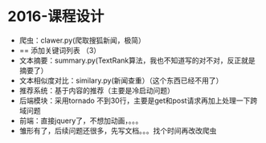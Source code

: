 # 2016-课程设计

* 爬虫：clawer.py(爬取搜狐新闻，极简）
* == 添加关键词列表 （3）
* 文本摘要：summary.py(TextRank算法，我也不知道写的对不对，反正就是摘要了）
* 文本相似度对比：similary.py(新闻查重）（这个东西已经不用了）
* 推荐系统：基于内容的推荐（主要是冷启动问题）
* 后端模块：采用tornado 不到30行，主要是get和post请求再加上处理一下跨域问题
* 前端：直接jquery了，不想加动画，。。。
* 雏形有了，后续问题还很多，先写文档。。。找个时间再改改爬虫
